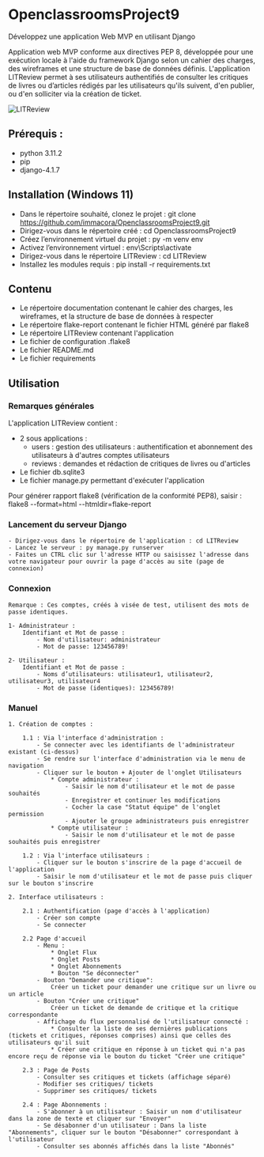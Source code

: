 # OpenclassroomsProject9
Développez une application Web MVP en utilisant Django

Application web MVP conforme aux directives PEP 8, développée pour une exécution locale à l'aide du framework Django selon un cahier des charges, des wireframes et une structure de base de données définis.
L'application LITReview permet à ses utilisateurs authentifiés de consulter les critiques de livres ou d’articles rédigés par les utilisateurs qu'ils suivent, d'en publier, ou d'en solliciter via la création de ticket.

![LITReview](https://user-images.githubusercontent.com/76613773/228791438-6f013a2f-8970-4510-b9ea-e2fe91983d4f.jpg)

## Prérequis :
  - python 3.11.2
  - pip
  - django-4.1.7

## Installation (Windows 11)

  - Dans le répertoire souhaité, clonez le projet : git clone https://github.com/immacora/OpenclassroomsProject9.git
  - Dirigez-vous dans le répertoire créé : cd OpenclassroomsProject9
  - Créez l’environnement virtuel du projet : py -m venv env
  - Activez l’environnement virtuel : env\Scripts\activate
  - Dirigez-vous dans le répertoire LITReview : cd LITReview
  - Installez les modules requis : pip install -r requirements.txt

## Contenu

  - Le répertoire documentation contenant le cahier des charges, les wireframes, et la structure de base de données à respecter
  - Le répertoire flake-report contenant le fichier HTML généré par flake8
  - Le répertoire LITReview contenant l'application
  - Le fichier de configuration .flake8
  - Le fichier README.md
  - Le fichier requirements

## Utilisation
### Remarques générales

L'application LITReview contient :
  - 2 sous applications :
    - users : gestion des utilisateurs : authentification et abonnement des utilisateurs à d'autres comptes utilisateurs
    - reviews : demandes et rédaction de critiques de livres ou d'articles
  - Le fichier db.sqlite3
  - Le fichier manage.py permettant d'exécuter l'application

Pour générer rapport flake8 (vérification de la conformité PEP8), saisir : flake8 --format=html --htmldir=flake-report

### Lancement du serveur Django
    - Dirigez-vous dans le répertoire de l'application : cd LITReview
    - Lancez le serveur : py manage.py runserver
    - Faites un CTRL clic sur l'adresse HTTP ou saisissez l'adresse dans votre navigateur pour ouvrir la page d'accès au site (page de connexion)

### Connexion
    Remarque : Ces comptes, créés à visée de test, utilisent des mots de passe identiques.

    1- Administrateur :
        Identifiant et Mot de passe : 
            - Nom d'utilisateur: administrateur
            - Mot de passe: 123456789!

    2- Utilisateur :
        Identifiant et Mot de passe : 
            - Noms d’utilisateurs: utilisateur1, utilisateur2, utilisateur3, utilisateur4
            - Mot de passe (identiques): 123456789!

### Manuel
    1. Création de comptes :

        1.1 : Via l'interface d'administration :
            - Se connecter avec les identifiants de l'administrateur existant (ci-dessus)
            - Se rendre sur l'interface d'administration via le menu de navigation
            - Cliquer sur le bouton + Ajouter de l'onglet Utilisateurs
                * Compte administrateur : 
                    - Saisir le nom d'utilisateur et le mot de passe souhaités
                    - Enregistrer et continuer les modifications
                    - Cocher la case "Statut équipe" de l'onglet permission
                    - Ajouter le groupe administrateurs puis enregistrer
                * Compte utilisateur : 
                    - Saisir le nom d'utilisateur et le mot de passe souhaités puis enregistrer

        1.2 : Via l'interface utilisateurs :
            - Cliquer sur le bouton s'inscrire de la page d'accueil de l'application
            - Saisir le nom d'utilisateur et le mot de passe puis cliquer sur le bouton s'inscrire

    2. Interface utilisateurs :

        2.1 : Authentification (page d'accès à l'application)
            - Créer son compte
            - Se connecter

        2.2 Page d'accueil
            - Menu :
                * Onglet Flux
                * Onglet Posts
                * Onglet Abonnements
                * Bouton "Se déconnecter"
            - Bouton "Demander une critique":
                Créer un ticket pour demander une critique sur un livre ou un article
            - Bouton "Créer une critique"
                Créer un ticket de demande de critique et la critique correspondante
            - Affichage du flux personnalisé de l'utilisateur connecté :
                * Consulter la liste de ses dernières publications (tickets et critiques, réponses comprises) ainsi que celles des utilisateurs qu'il suit
                * Créer une critique en réponse à un ticket qui n'a pas encore reçu de réponse via le bouton du ticket "Créer une critique"

        2.3 : Page de Posts
            - Consulter ses critiques et tickets (affichage séparé)
            - Modifier ses critiques/ tickets
            - Supprimer ses critiques/ tickets

        2.4 : Page Abonnements :
            - S'abonner à un utilisateur : Saisir un nom d'utilisateur dans la zone de texte et cliquer sur "Envoyer"
            - Se désabonner d'un utilisateur : Dans la liste "Abonnements", cliquer sur le bouton "Désabonner" correspondant à l'utilisateur
            - Consulter ses abonnés affichés dans la liste "Abonnés"
